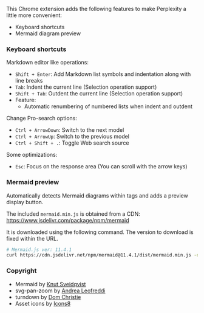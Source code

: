 This Chrome extension adds the following features to make Perplexity a little more convenient:

- Keyboard shortcuts
- Mermaid diagram preview

### Keyboard shortcuts

Markdown editor like operations:

- `Shift + Enter`: Add Markdown list symbols and indentation along with line breaks
- `Tab`: Indent the current line (Selection operation support)
- `Shift + Tab`: Outdent the current line (Selection operation support)
- Feature:
    - Automatic renumbering of numbered lists when indent and outdent

Change Pro-search options:

- `Ctrl + ArrowDown`: Switch to the next model
- `Ctrl + ArrowUp`: Switch to the previous model
- `Ctrl + Shift + .`: Toggle Web search source

Some optimizations:

- `Esc`: Focus on the response area (You can scroll with the arrow keys)

### Mermaid preview

Automatically detects Mermaid diagrams within tags and adds a preview display button.

The included `mermaid.min.js` is obtained from a CDN:
https://www.jsdelivr.com/package/npm/mermaid

It is downloaded using the following command. The version to download is fixed within the URL.

```sh
# Mermaid.js ver: 11.4.1
curl https://cdn.jsdelivr.net/npm/mermaid@11.4.1/dist/mermaid.min.js -o mermaid.min.js
```

### Copyright

- Mermaid by [Knut Sveidqvist](https://github.com/mermaid-js/mermaid)
- svg-pan-zoom by [Andrea Leofreddi](https://github.com/bumbu/svg-pan-zoom)
- turndown by [Dom Christie](https://github.com/mixmark-io/turndown?tab=readme-ov-file)
- Asset icons by [Icons8](https://icons8.com)
